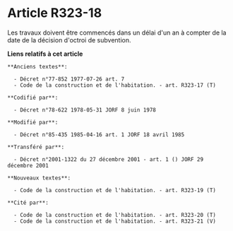 # Article R323-18

Les travaux doivent être commencés dans un délai d'un an à compter de la date de la décision d'octroi de subvention.

**Liens relatifs à cet article**

	**Anciens textes**:

	  - Décret n°77-852 1977-07-26 art. 7
	  - Code de la construction et de l'habitation. - art. R323-17 (T)

	**Codifié par**:

	  - Décret n°78-622 1978-05-31 JORF 8 juin 1978

	**Modifié par**:

	  - Décret n°85-435 1985-04-16 art. 1 JORF 18 avril 1985

	**Transféré par**:

	  - Décret n°2001-1322 du 27 décembre 2001 - art. 1 () JORF 29 décembre 2001

	**Nouveaux textes**:

	  - Code de la construction et de l'habitation. - art. R323-19 (T)

	**Cité par**:

	  - Code de la construction et de l'habitation. - art. R323-20 (T)
	  - Code de la construction et de l'habitation. - art. R323-21 (V)
